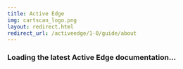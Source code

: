 ```yaml
---
title: Active Edge
img: cartscan_logo.png
layout: redirect.html
redirect_url: /activeedge/1-0/guide/about
---
```


### Loading the latest Active Edge documentation...










